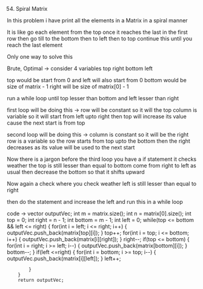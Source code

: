 54. Spiral Matrix

In this problem i have print all the elements in a Matrix
in a spiral manner

It is like go each element from the top once it reaches the last
in the first row then go till to the bottom then to left then to top
continue this until you reach the last element

Only one way to solve this

Brute, Optimal ->
  consider 4 variables
  top
  right
  bottom
  left

  top would be start from 0 and left will also start from 0
  bottom would be size of matrix - 1
  right will be size of matrix[0] - 1

  run a while loop until top lesser than bottom
  and left lesser than right

  first loop will be doing this ->
    row will be constant so it will the top
    column is variable so it will start from left upto right
  then top will increase its value cause the next start is from top

  second loop will be doing this ->
    column is constant so it will be the right
    row is a variable so the row starts from top upto the bottom
  then the right decreases as its value will be used to the next start

Now there is a jargon
  before the third loop you have a if statement
  it checks weather the top is still lesser than equal to bottom
  come from right to left as usual
  then decrease the bottom so that it shifts upward

Now again a check where you check weather left is still lesser than
equal to right

then do the statement and increase the left and run this in a while loop


code ->
 vector<int> outputVec;
        int m = matrix.size();
        int n = matrix[0].size();
        int top = 0;
        int right = n - 1;
        int bottom = m - 1;
        int left = 0;
        while(top <= bottom && left <= right) {
            for(int i = left; i <= right; i++) {
                outputVec.push_back(matrix[top][i]);
            }
            top++;
            for(int i = top; i <= bottom; i++) {
                outputVec.push_back(matrix[i][right]);
            }
            right--;
            if(top <= bottom) {
                for(int i = right; i >= left; i--) {
                outputVec.push_back(matrix[bottom][i]);
                }
                bottom--;
            }
            if(left <=right) {
                for(int i = bottom; i >= top; i--) {
                    outputVec.push_back(matrix[i][left]);
                }
                left++;

            }
        }
        return outputVec;
